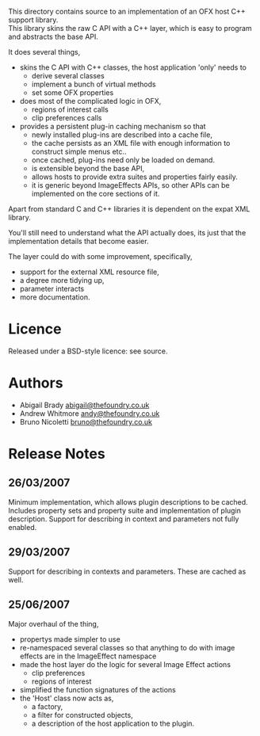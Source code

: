 This directory contains source to an implementation of an OFX host C++ support library.  
This library skins the raw C API with a C++ layer, which is easy to program and abstracts
the base API.

It does several things,  

- skins the C API with C++ classes, the host application 'only' needs to
  - derive several classes
  - implement a bunch of virtual methods
  - set some OFX properties
- does most of the complicated logic in OFX,
  - regions of interest calls
  - clip preferences calls     
- provides a persistent plug-in caching mechanism so that
  - newly installed plug-ins are described into a cache file,
  - the cache persists as an XML file with enough information to construct simple menus etc..
  - once cached, plug-ins need only be loaded on demand.
  - is extensible beyond the base API,
  - allows hosts to provide extra suites and properties fairly easily.
  - it is generic beyond ImageEffects APIs, so other APIs can be implemented on the core sections of it.

Apart from standard C and C++ libraries it is dependent on the expat XML library.

You'll still need to understand what the API actually does, its just that the implementation details that become easier.

The layer could do with some improvement, specifically,

- support for the external XML resource file,
- a degree more tidying up,
- parameter interacts
- more documentation.

# Licence

Released under a BSD-style licence: see source.

# Authors

- Abigail Brady <abigail@thefoundry.co.uk>
- Andrew Whitmore <andy@thefoundry.co.uk>
- Bruno Nicoletti <bruno@thefoundry.co.uk>

# Release Notes

## 26/03/2007

Minimum implementation, which allows plugin descriptions to be cached.  Includes property sets and
property suite and implementation of plugin description.  Support for describing in context and
parameters not fully enabled.

## 29/03/2007

Support for describing in contexts and parameters.  These are cached as well.

## 25/06/2007

Major overhaul of the thing,

- propertys made simpler to use
- re-namespaced several classes so that anything to do with image effects are in the ImageEffect namespace
- made the host layer do the logic for several Image Effect actions
  - clip preferences
  - regions of interest
- simplified the function signatures of the actions
- the 'Host' class now acts as,
  - a factory,
  - a filter for constructed objects,
  - a description of the host application to the plugin.
